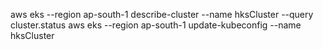 aws eks --region ap-south-1 describe-cluster --name hksCluster --query cluster.status
aws eks --region ap-south-1 update-kubeconfig --name hksCluster
